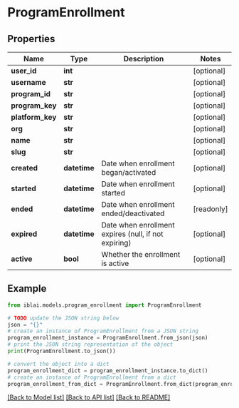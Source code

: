# ProgramEnrollment


## Properties

Name | Type | Description | Notes
------------ | ------------- | ------------- | -------------
**user_id** | **int** |  | [optional] 
**username** | **str** |  | [optional] 
**program_id** | **str** |  | [optional] 
**program_key** | **str** |  | [optional] 
**platform_key** | **str** |  | [optional] 
**org** | **str** |  | [optional] 
**name** | **str** |  | [optional] 
**slug** | **str** |  | [optional] 
**created** | **datetime** | Date when enrollment began/activated | [optional] 
**started** | **datetime** | Date when enrollment started | [optional] 
**ended** | **datetime** | Date when enrollment ended/deactivated | [readonly] 
**expired** | **datetime** | Date when enrollment expires (null, if not expiring) | [optional] 
**active** | **bool** | Whether the enrollment is active | [optional] 

## Example

```python
from iblai.models.program_enrollment import ProgramEnrollment

# TODO update the JSON string below
json = "{}"
# create an instance of ProgramEnrollment from a JSON string
program_enrollment_instance = ProgramEnrollment.from_json(json)
# print the JSON string representation of the object
print(ProgramEnrollment.to_json())

# convert the object into a dict
program_enrollment_dict = program_enrollment_instance.to_dict()
# create an instance of ProgramEnrollment from a dict
program_enrollment_from_dict = ProgramEnrollment.from_dict(program_enrollment_dict)
```
[[Back to Model list]](../README.md#documentation-for-models) [[Back to API list]](../README.md#documentation-for-api-endpoints) [[Back to README]](../README.md)


